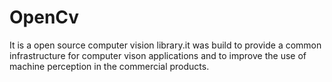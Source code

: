 # OpenCv
It is a open source computer vision library.it was build to provide a common infrastructure for computer vison applications and to improve the use of machine perception in the commercial products.
